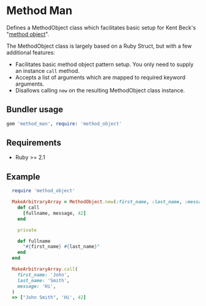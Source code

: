 # Method Man

Defines a MethodObject class which facilitates basic setup for Kent Beck's "[method object](http://c2.com/cgi/wiki?MethodObject)".

The MethodObject class is largely based on a Ruby Struct, but with a few additional features:

* Facilitates basic method object pattern setup. You only need to supply an instance `call` method.
* Accepts a list of arguments which are mapped to required keyword arguments.
* Disallows calling `new` on the resulting MethodObject class instance.

## Bundler usage

```ruby
gem 'method_man', require: 'method_object'
```

## Requirements
* Ruby >= 2.1

## Example

```ruby
  require 'method_object'

  MakeArbitraryArray = MethodObject.new(:first_name, :last_name, :message) do
    def call
      [fullname, message, 42]
    end

    private

    def fullname
      "#{first_name} #{last_name}"
    end
  end

  MakeArbitraryArray.call(
    first_name: 'John',
    last_name: 'Smith',
    message: 'Hi',
  )
  => ["John Smith", 'Hi', 42]
```
